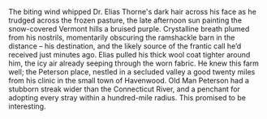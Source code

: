 The biting wind whipped Dr. Elias Thorne's dark hair across his face as he trudged across the frozen pasture, the late afternoon sun painting the snow-covered Vermont hills a bruised purple.  Crystalline breath plumed from his nostrils, momentarily obscuring the ramshackle barn in the distance – his destination, and the likely source of the frantic call he’d received just minutes ago.  Elias pulled his thick wool coat tighter around him, the icy air already seeping through the worn fabric. He knew this farm well; the Peterson place, nestled in a secluded valley a good twenty miles from his clinic in the small town of Havenwood.  Old Man Peterson had a stubborn streak wider than the Connecticut River, and a penchant for adopting every stray within a hundred-mile radius. This promised to be interesting.
